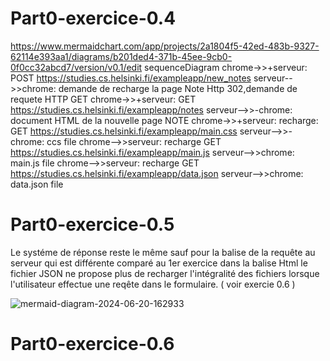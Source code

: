 # Part0-exercice-0.4

https://www.mermaidchart.com/app/projects/2a1804f5-42ed-483b-9327-62114e393aa1/diagrams/b201ded4-371b-45ee-9cb0-0f0cc32abcd7/version/v0.1/edit
sequenceDiagram
   chrome->>+serveur: POST https://studies.cs.helsinki.fi/exampleapp/new_notes
   serveur-->>chrome: demande de recharge la page Note Http 302,demande de requete HTTP GET
   chrome->>+serveur: GET https://studies.cs.helsinki.fi/exampleapp/notes
   serveur-->>-chrome: document HTML de la nouvelle page NOTE
   chrome->>+serveur: recharge:  GET https://studies.cs.helsinki.fi/exampleapp/main.css
    serveur-->>-chrome: ccs file
   chrome-->>serveur: recharge GET https://studies.cs.helsinki.fi/exampleapp/main.js
   serveur-->>chrome: main.js file
    chrome-->>serveur: recharge GET https://studies.cs.helsinki.fi/exampleapp/data.json
   serveur-->>chrome: data.json file

# Part0-exercice-0.5
Le systéme de réponse reste le même sauf pour la balise de la requête au serveur qui est différente comparé au 1er exercice dans la balise Html
le fichier JSON ne propose plus de recharger l'intégralité des fichiers lorsque l'utilisateur effectue une reqête dans le formulaire. ( voir exercie 0.6 )

![mermaid-diagram-2024-06-20-162933](https://github.com/Tokyo-Takeshi/Part0-exercice-0.4/assets/173046968/e19aca09-4f21-48e3-8531-1add37c85482)

# Part0-exercice-0.6
